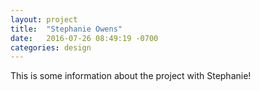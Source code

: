```yaml
---
layout: project
title:  "Stephanie Owens"
date:   2016-07-26 08:49:19 -0700
categories: design
---
```

This is some information about the project with Stephanie!

